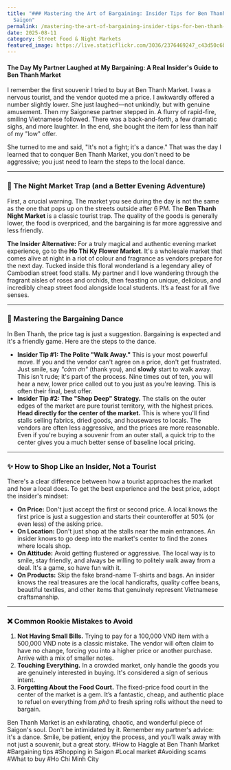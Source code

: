 ```yaml
---
title: "### Mastering the Art of Bargaining: Insider Tips for Ben Thanh Market,
  Saigon"
permalink: /mastering-the-art-of-bargaining-insider-tips-for-ben-thanh-market-saigon/
date: 2025-08-11
category: Street Food & Night Markets
featured_image: https://live.staticflickr.com/3036/2376469247_c43d50c6be.jpg
---
```

#### The Day My Partner Laughed at My Bargaining: A Real Insider's Guide to Ben Thanh Market

I remember the first souvenir I tried to buy at Ben Thanh Market. I was a nervous tourist, and the vendor quoted me a price. I awkwardly offered a number slightly lower. She just laughed—not unkindly, but with genuine amusement. Then my Saigonese partner stepped in. A flurry of rapid-fire, smiling Vietnamese followed. There was a back-and-forth, a few dramatic sighs, and more laughter. In the end, she bought the item for less than half of my "low" offer.

She turned to me and said, "It's not a fight; it's a dance." That was the day I learned that to conquer Ben Thanh Market, you don't need to be aggressive; you just need to learn the steps to the local dance.

- - -

### 🤫 The Night Market Trap (and a Better Evening Adventure)

First, a crucial warning. The market you see during the day is not the same as the one that pops up on the streets outside after 6 PM. The **Ben Thanh Night Market** is a classic tourist trap. The quality of the goods is generally lower, the food is overpriced, and the bargaining is far more aggressive and less friendly.

**The Insider Alternative:** For a truly magical and authentic evening market experience, go to the **Ho Thi Ky Flower Market**. It's a wholesale market that comes alive at night in a riot of colour and fragrance as vendors prepare for the next day. Tucked inside this floral wonderland is a legendary alley of Cambodian street food stalls. My partner and I love wandering through the fragrant aisles of roses and orchids, then feasting on unique, delicious, and incredibly cheap street food alongside local students. It’s a feast for all five senses.

- - -

### 💃 Mastering the Bargaining Dance

In Ben Thanh, the price tag is just a suggestion. Bargaining is expected and it's a friendly game. Here are the steps to the dance.

* **Insider Tip #1: The Polite "Walk Away."** This is your most powerful move. If you and the vendor can't agree on a price, don't get frustrated. Just smile, say *"cảm ơn"* (thank you), and **slowly** start to walk away. This isn't rude; it's part of the process. Nine times out of ten, you will hear a new, lower price called out to you just as you're leaving. This is often their final, best offer.
* **Insider Tip #2: The "Shop Deep" Strategy.** The stalls on the outer edges of the market are pure tourist territory, with the highest prices. **Head directly for the center of the market.** This is where you'll find stalls selling fabrics, dried goods, and housewares to locals. The vendors are often less aggressive, and the prices are more reasonable. Even if you're buying a souvenir from an outer stall, a quick trip to the center gives you a much better sense of baseline local pricing.

- - -

### ✨ How to Shop Like an Insider, Not a Tourist

There's a clear difference between how a tourist approaches the market and how a local does. To get the best experience and the best price, adopt the insider's mindset:

* **On Price:** Don't just accept the first or second price. A local knows the first price is just a suggestion and starts their counteroffer at 50% (or even less) of the asking price.
* **On Location:** Don't just shop at the stalls near the main entrances. An insider knows to go deep into the market's center to find the zones where locals shop.
* **On Attitude:** Avoid getting flustered or aggressive. The local way is to smile, stay friendly, and always be willing to politely walk away from a deal. It's a game, so have fun with it.
* **On Products:** Skip the fake brand-name T-shirts and bags. An insider knows the real treasures are the local handicrafts, quality coffee beans, beautiful textiles, and other items that genuinely represent Vietnamese craftsmanship.

- - -

### ❌ Common Rookie Mistakes to Avoid

1. **Not Having Small Bills.** Trying to pay for a 100,000 VND item with a 500,000 VND note is a classic mistake. The vendor will often claim to have no change, forcing you into a higher price or another purchase. Arrive with a mix of smaller notes.
2. **Touching Everything.** In a crowded market, only handle the goods you are genuinely interested in buying. It's considered a sign of serious intent.
3. **Forgetting About the Food Court.** The fixed-price food court in the center of the market is a gem. It’s a fantastic, cheap, and authentic place to refuel on everything from *phở* to fresh spring rolls without the need to bargain.

Ben Thanh Market is an exhilarating, chaotic, and wonderful piece of Saigon's soul. Don't be intimidated by it. Remember my partner's advice: it's a dance. Smile, be patient, enjoy the process, and you’ll walk away with not just a souvenir, but a great story.
#How to Haggle at Ben Thanh Market #Bargaining tips #Shopping in Saigon #Local market #Avoiding scams #What to buy #Ho Chi Minh City